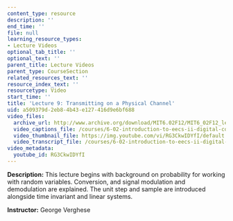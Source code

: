 ```yaml
---
content_type: resource
description: ''
end_time: ''
file: null
learning_resource_types:
- Lecture Videos
optional_tab_title: ''
optional_text: ''
parent_title: Lecture Videos
parent_type: CourseSection
related_resources_text: ''
resource_index_text: ''
resourcetype: Video
start_time: ''
title: 'Lecture 9: Transmitting on a Physical Channel'
uid: a509379d-2eb8-4b43-e127-416d9e6bf688
video_files:
  archive_url: http://www.archive.org/download/MIT6.02F12/MIT6_02F12_lec09_300k.mp4
  video_captions_file: /courses/6-02-introduction-to-eecs-ii-digital-communication-systems-fall-2012/281c725120ff5e639e402f18629283c9_RG3CkwIDYfI.vtt
  video_thumbnail_file: https://img.youtube.com/vi/RG3CkwIDYfI/default.jpg
  video_transcript_file: /courses/6-02-introduction-to-eecs-ii-digital-communication-systems-fall-2012/8f36f9d43d632f8341f1a839d6f10ecb_RG3CkwIDYfI.pdf
video_metadata:
  youtube_id: RG3CkwIDYfI
---
```


**Description:** This lecture begins with background on probability for working with random variables. Conversion, and signal modulation and demodulation are explained. The unit step and sample are introduced alongside time invariant and linear systems.

**Instructor:** George Verghese
